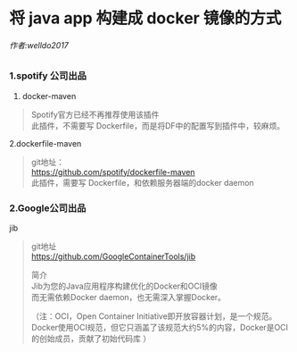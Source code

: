# 将 java app 构建成 docker 镜像的方式
###### 作者:welldo2017

### 1.spotify 公司出品
1. docker-maven
>Spotify官方已经不再推荐使用该插件  
此插件，不需要写 Dockerfile，而是将DF中的配置写到插件中，较麻烦。

2.dockerfile-maven
>git地址：  
https://github.com/spotify/dockerfile-maven  
此插件，需要写 Dockerfile，和依赖服务器端的docker daemon


### 2.Google公司出品
jib
>git地址  
https://github.com/GoogleContainerTools/jib  
>
>简介  
Jib为您的Java应用程序构建优化的Docker和OCI镜像  
而无需依赖Docker daemon，也无需深入掌握Docker。 
> 
>（注：OCI，Open Container Initiative即开放容器计划，是一个规范。  
Docker使用OCI规范，但它只涵盖了该规范大约5%的内容，Docker是OCI的创始成员，贡献了初始代码库
）
